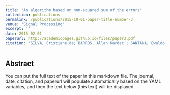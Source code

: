 ```yaml
---
title: "An algorithm based on non-squared sum of the errors"
collection: publications
permalink: /publications/2015-10-01-paper-title-number-3
venue: "Signal Processing"
excerpt: ''
date: 2015-02-01
paperurl: http://academicpages.github.io/files/paper3.pdf
citation: 'SILVA, Cristiane da; BARROS, Allan Kardec ; SANTANA, Ewaldo ; ARAÚJO, MARCOS A. F. DE ; LOPES, Marcus V. de S. ; FONSECA, JOÃO V. ; PRINCIPE, JOSE C. <b>An algorithm based on non-squared sum of the errors</b>. <i>Signal Processing (Print)</i>, v. 117, p. 188-191, 2015.'
---
```


## Abstract
You can put the full text of the paper in this markdown file. The journal, date, citation, and paperurl will populate automatically based on the YAML variables, and then the text below (this text) will be displayed.
